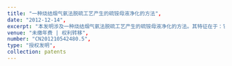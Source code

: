 ```yaml
---
title: "一种烧结烟气氨法脱硫工艺产生的硫铵母液净化的方法",
date: "2012-12-14",
excerpt: "本发明涉及一种烧结烟气氨法脱硫工艺产生的硫铵母液净化的方法。其特征在于：它是在10-45℃，向硫铵母液中加入无机高分子絮凝剂聚合氯化铝或聚合硫酸铝，搅拌分散，然后加入改善絮凝体结构的高分子助凝剂，搅拌分散，再静置充分沉淀，收集上层清液即处理后的硫铵母液，然后将下层沉淀物用板框式压滤机压滤，收集压滤得到的滤液即处理后的硫铵母液，并与前述收集的上层清液合并。该工艺简单，净化效果好；经处理后的硫铵母液体系中基本无絮凝剂和助凝剂残留，因此将其返回至脱硫塔重复使用时不会对脱硫塔内的工艺带来不利影响；成本低廉，便于推广。",
venue: "未缴年费 | 权利转移",
number: "CN201210542480.5",
type: "授权发明",
collection: patents
---
```




